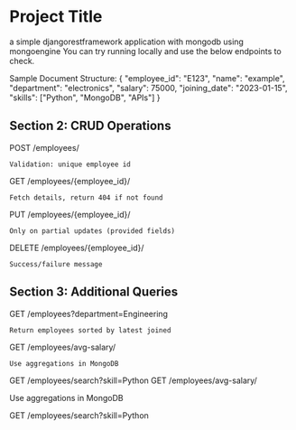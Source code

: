 
# Project Title

a simple djangorestframework application with mongodb using mongoengine
You can try running locally and use the below endpoints to check.


Sample Document Structure:
{
  "employee_id": "E123",
  "name": "example",
  "department": "electronics",
  "salary": 75000,
  "joining_date": "2023-01-15",
  "skills": ["Python", "MongoDB", "APIs"]
}

## Section 2: CRUD Operations

POST /employees/

    Validation: unique employee id

GET /employees/{employee_id}/

    Fetch details, return 404 if not found

PUT /employees/{employee_id}/

    Only on partial updates (provided fields)

DELETE /employees/{employee_id}/

    Success/failure message

## Section 3: Additional Queries

GET /employees?department=Engineering

    Return employees sorted by latest joined

GET /employees/avg-salary/

    Use aggregations in MongoDB

GET /employees/search?skill=Python
GET /employees/avg-salary/

Use aggregations in MongoDB

GET /employees/search?skill=Python
